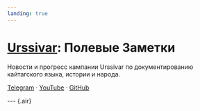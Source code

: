 ```yaml
---
landing: true
---
```


<script setup lang="ts">
import PostCard from "@/components/PostCard.vue";
import { data as notes } from './notes.data';
</script>

# [Urssivar](../index#полевые-заметки): Полевые Заметки

Новости и прогресс кампании Urssivar по документированию кайтагского языка, истории и народа.

[Telegram](https://t.me/urssivar) · [YouTube](https://youtube.com/@urssivar) · [GitHub](https://github.com/urssivar)

--- {.air}

<PostCard v-for="n in notes" :key="n.url" :page="n"/>
